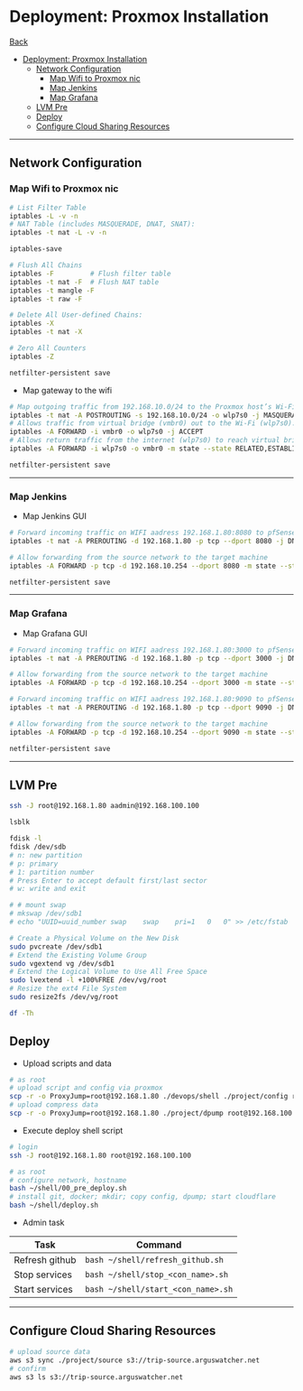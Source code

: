 # Deployment: Proxmox Installation

[Back](../../README.md)

- [Deployment: Proxmox Installation](#deployment-proxmox-installation)
  - [Network Configuration](#network-configuration)
    - [Map Wifi to Proxmox nic](#map-wifi-to-proxmox-nic)
    - [Map Jenkins](#map-jenkins)
    - [Map Grafana](#map-grafana)
  - [LVM Pre](#lvm-pre)
  - [Deploy](#deploy)
  - [Configure Cloud Sharing Resources](#configure-cloud-sharing-resources)

---

## Network Configuration

### Map Wifi to Proxmox nic

```sh
# List Filter Table
iptables -L -v -n
# NAT Table (includes MASQUERADE, DNAT, SNAT):
iptables -t nat -L -v -n

iptables-save

# Flush All Chains
iptables -F         # Flush filter table
iptables -t nat -F  # Flush NAT table
iptables -t mangle -F
iptables -t raw -F

# Delete All User-defined Chains:
iptables -X
iptables -t nat -X

# Zero All Counters
iptables -Z

netfilter-persistent save
```

- Map gateway to the wifi

```sh
# Map outgoing traffic from 192.168.10.0/24 to the Proxmox host’s Wi-Fi interface (wlp7s0).
iptables -t nat -A POSTROUTING -s 192.168.10.0/24 -o wlp7s0 -j MASQUERADE
# Allows traffic from virtual bridge (vmbr0) out to the Wi-Fi (wlp7s0).
iptables -A FORWARD -i vmbr0 -o wlp7s0 -j ACCEPT
# Allows return traffic from the internet (wlp7s0) to reach virtual bridge (vmbr0)
iptables -A FORWARD -i wlp7s0 -o vmbr0 -m state --state RELATED,ESTABLISHED -j ACCEPT

netfilter-persistent save
```

---

### Map Jenkins

- Map Jenkins GUI

```sh
# Forward incoming traffic on WIFI aadress 192.168.1.80:8080 to pfSense WAN addresss 192.168.10.100:8080
iptables -t nat -A PREROUTING -d 192.168.1.80 -p tcp --dport 8080 -j DNAT --to-destination 192.168.10.254:8080

# Allow forwarding from the source network to the target machine
iptables -A FORWARD -p tcp -d 192.168.10.254 --dport 8080 -m state --state NEW,ESTABLISHED,RELATED -j ACCEPT

netfilter-persistent save
```

---

### Map Grafana

- Map Grafana GUI

```sh
# Forward incoming traffic on WIFI aadress 192.168.1.80:3000 to pfSense WAN addresss 192.168.10.100:3000
iptables -t nat -A PREROUTING -d 192.168.1.80 -p tcp --dport 3000 -j DNAT --to-destination 192.168.10.254:3000

# Allow forwarding from the source network to the target machine
iptables -A FORWARD -p tcp -d 192.168.10.254 --dport 3000 -m state --state NEW,ESTABLISHED,RELATED -j ACCEPT

# Forward incoming traffic on WIFI aadress 192.168.1.80:9090 to pfSense WAN addresss 192.168.10.100:9090
iptables -t nat -A PREROUTING -d 192.168.1.80 -p tcp --dport 9090 -j DNAT --to-destination 192.168.10.254:9090

# Allow forwarding from the source network to the target machine
iptables -A FORWARD -p tcp -d 192.168.10.254 --dport 9090 -m state --state NEW,ESTABLISHED,RELATED -j ACCEPT

netfilter-persistent save
```

---

## LVM Pre

```sh
ssh -J root@192.168.1.80 aadmin@192.168.100.100

lsblk

fdisk -l
fdisk /dev/sdb
# n: new partition
# p: primary
# 1: partition number
# Press Enter to accept default first/last sector
# w: write and exit

# # mount swap
# mkswap /dev/sdb1
# echo "UUID=uuid_number swap    swap    pri=1   0   0" >> /etc/fstab

# Create a Physical Volume on the New Disk
sudo pvcreate /dev/sdb1
# Extend the Existing Volume Group
sudo vgextend vg /dev/sdb1
# Extend the Logical Volume to Use All Free Space
sudo lvextend -l +100%FREE /dev/vg/root
# Resize the ext4 File System
sudo resize2fs /dev/vg/root

df -Th

```

## Deploy

- Upload scripts and data

```sh
# as root
# upload script and config via proxmox
scp -r -o ProxyJump=root@192.168.1.80 ./devops/shell ./project/config root@192.168.100.100:~
# upload compress data
scp -r -o ProxyJump=root@192.168.1.80 ./project/dpump root@192.168.100.100:~
```

- Execute deploy shell script

```sh
# login
ssh -J root@192.168.1.80 root@192.168.100.100

# as root
# configure network, hostname
bash ~/shell/00_pre_deploy.sh
# install git, docker; mkdir; copy config, dpump; start cloudflare
bash ~/shell/deploy.sh
```

- Admin task

| Task           | Command                            |
| -------------- | ---------------------------------- |
| Refresh github | `bash ~/shell/refresh_github.sh`   |
| Stop services  | `bash ~/shell/stop_<con_name>.sh`  |
| Start services | `bash ~/shell/start_<con_name>.sh` |

---

## Configure Cloud Sharing Resources

```sh
# upload source data
aws s3 sync ./project/source s3://trip-source.arguswatcher.net
# confirm
aws s3 ls s3://trip-source.arguswatcher.net
```
